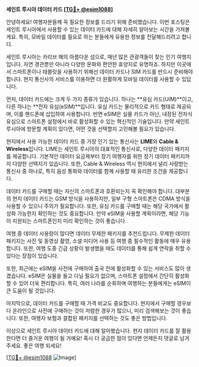 **세인트 루시아 데이터 카드 [[TG💪+ @esim1088](https://t.me/s/esim1088)]**

안녕하세요! 여행자분들께 꼭 필요한 정보를 드리기 위해 준비했습니다. 이번 포스팅은 세인트 루시아에서 사용할 수 있는 데이터 카드에 대해 자세히 알아보는 시간을 가져볼게요. 특히, 모바일 데이터를 필요로 하는 분들에게 유용한 정보를 전달해드리려고 합니다.

세인트 루시아는 카리브 해의 아름다운 섬으로, 매년 많은 관광객들이 찾는 인기 여행지입니다. 자연 경관뿐만 아니라 다양한 문화와 편안한 휴양지로 유명하죠. 하지만 이곳에서 스마트폰이나 태블릿을 사용하기 위해선 데이터 카드나 SIM 카드를 반드시 준비해야 합니다. 현지 통신사의 서비스를 이용하면 더 원활하게 모바일 데이터를 사용할 수 있답니다.

먼저, 데이터 카드에는 크게 두 가지 종류가 있습니다. 하나는 **유심 카드(UIM)**이고, 다른 하나는 **전자 유심(eSIM)**입니다. 유심 카드는 물리적으로 카드 형태로 제공되며, 이를 핸드폰에 삽입하여 사용합니다. 반면 eSIM은 실물 카드가 아닌, 내장된 전자식 유심으로 스마트폰 설정에서 바로 활성화할 수 있는 혁신적인 기술입니다. 만약 세인트 루시아에 방문할 계획이 있다면, 어떤 것을 선택할지 고민해볼 필요가 있습니다.

현지에서 사용 가능한 데이터 카드 중 가장 인기 있는 통신사는 **LIME**와 **Cable & Wireless**입니다. LIME는 세인트 루시아의 대표적인 통신사로, 다양한 데이터 패키지를 제공합니다. 기본적인 데이터 요금제부터 장기 여행자를 위한 장기 데이터 패키지까지 다양한 선택지가 있습니다. 또한, Cable & Wireless 역시 현지에서 널리 사랑받는 통신사 중 하나로, 특히 음성 통화와 데이터를 함께 사용할 때 유리한 조건을 제공합니다.

데이터 카드를 구매할 때는 자신의 스마트폰과 호환되는지 꼭 확인해야 합니다. 대부분의 현지 데이터 카드는 GSM 방식을 사용하지만, 일부 구형 스마트폰은 CDMA 방식을 사용할 수 있으니 주의가 필요합니다. 또한, 유심 카드를 구매할 때는 해당 국가에서 활성화 가능한지 확인하는 것도 중요합니다. 만약 eSIM을 사용할 계획이라면, 해당 기능이 지원되는 스마트폰인지 미리 확인하는 것이 좋습니다.

여행 중 데이터 사용량이 많다면 데이터 무제한 패키지를 추천드립니다. 무제한 데이터 패키지는 사진 및 동영상 촬영, 소셜 미디어 사용 등 여행 중 필수적인 활동에 매우 유용합니다. 또한, 여행 도중 긴급 상황이 발생했을 때도 데이터를 통해 쉽게 연락을 취할 수 있다는 장점이 있습니다.

또한, 최근에는 eSIM을 사전에 구매하여 출국 전에 활성화할 수 있는 서비스도 많이 생겼습니다. eSIM은 실물을 들고 다닐 필요가 없으며, 스마트폰 설정에서 간단히 활성화할 수 있어 더욱 편리합니다. 특히, 여러 나라를 순회하며 여행하는 분들에게는 eSIM이 큰 도움이 될 것입니다.

마지막으로, 데이터 카드를 구매할 때 가격 비교도 중요합니다. 현지에서 구매할 경우보다 온라인으로 사전에 구매하는 것이 저렴한 경우가 많으니, 미리 검색해보는 것이 좋습니다. 또한, 여행자 보험과 결합된 패키지를 선택하는 것도 좋은 방법입니다.

이상으로 세인트 루시아 데이터 카드에 대해 알아봤습니다. 현지 데이터 카드를 잘 활용한다면 더 즐거운 여행이 될 거예요! 혹시 더 궁금한 점이 있다면 언제든지 댓글로 남겨주세요. 좋은 여행 되세요! 

[[TG💪+ @esim1088](https://t.me/s/esim1088) ![Image](https://i.postimg.cc/Y0z9fWf4/image.png)]
